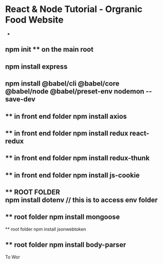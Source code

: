 # React & Node Tutorial - Orgranic Food Website
-
npm init ** on the main root 
-
npm install express	
-
npm install @babel/cli @babel/core @babel/node @babel/preset-env nodemon --save-dev
-

** in front end folder
npm install axios
-

** in front end folder
npm install  redux react-redux
-

** in front end folder
npm install redux-thunk
-

** in front end folder
npm install js-cookie
-

** ROOT FOLDER  
npm install dotenv // this is to access env folder
-

** root folder 
npm install mongoose
-

** root folder 
npm install jsonwebtoken

** root folder 
npm install body-parser
-

To Wor
